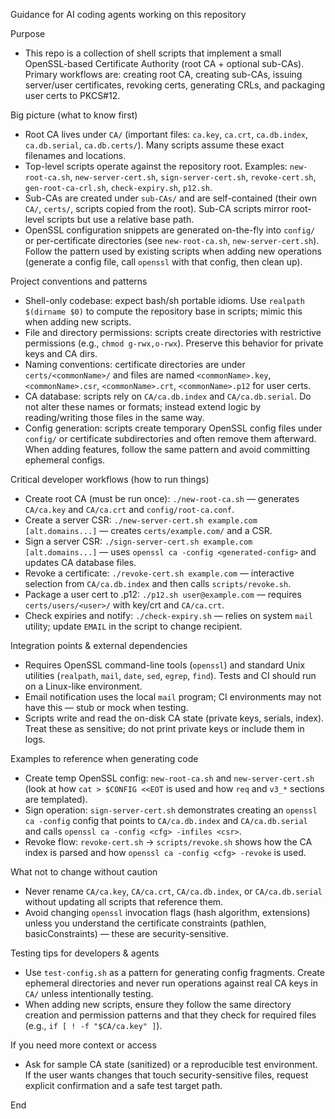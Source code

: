 Guidance for AI coding agents working on this repository

Purpose
- This repo is a collection of shell scripts that implement a small OpenSSL-based Certificate Authority (root CA + optional sub-CAs). Primary workflows are: creating root CA, creating sub-CAs, issuing server/user certificates, revoking certs, generating CRLs, and packaging user certs to PKCS#12.

Big picture (what to know first)
- Root CA lives under `CA/` (important files: `ca.key`, `ca.crt`, `ca.db.index`, `ca.db.serial`, `ca.db.certs/`). Many scripts assume these exact filenames and locations.
- Top-level scripts operate against the repository root. Examples: `new-root-ca.sh`, `new-server-cert.sh`, `sign-server-cert.sh`, `revoke-cert.sh`, `gen-root-ca-crl.sh`, `check-expiry.sh`, `p12.sh`.
- Sub-CAs are created under `sub-CAs/` and are self-contained (their own `CA/`, `certs/`, scripts copied from the root). Sub-CA scripts mirror root-level scripts but use a relative base path.
- OpenSSL configuration snippets are generated on-the-fly into `config/` or per-certificate directories (see `new-root-ca.sh`, `new-server-cert.sh`). Follow the pattern used by existing scripts when adding new operations (generate a config file, call `openssl` with that config, then clean up).

Project conventions and patterns
- Shell-only codebase: expect bash/sh portable idioms. Use `realpath $(dirname $0)` to compute the repository base in scripts; mimic this when adding new scripts.
- File and directory permissions: scripts create directories with restrictive permissions (e.g., `chmod g-rwx,o-rwx`). Preserve this behavior for private keys and CA dirs.
- Naming conventions: certificate directories are under `certs/<commonName>/` and files are named `<commonName>.key`, `<commonName>.csr`, `<commonName>.crt`, `<commonName>.p12` for user certs.
- CA database: scripts rely on `CA/ca.db.index` and `CA/ca.db.serial`. Do not alter these names or formats; instead extend logic by reading/writing those files in the same way.
- Config generation: scripts create temporary OpenSSL config files under `config/` or certificate subdirectories and often remove them afterward. When adding features, follow the same pattern and avoid committing ephemeral configs.

Critical developer workflows (how to run things)
- Create root CA (must be run once): `./new-root-ca.sh` — generates `CA/ca.key` and `CA/ca.crt` and `config/root-ca.conf`.
- Create a server CSR: `./new-server-cert.sh example.com [alt.domains...]` — creates `certs/example.com/` and a CSR.
- Sign a server CSR: `./sign-server-cert.sh example.com [alt.domains...]` — uses `openssl ca -config <generated-config>` and updates CA database files.
- Revoke a certificate: `./revoke-cert.sh example.com` — interactive selection from `CA/ca.db.index` and then calls `scripts/revoke.sh`.
- Package a user cert to .p12: `./p12.sh user@example.com` — requires `certs/users/<user>/` with key/crt and `CA/ca.crt`.
- Check expiries and notify: `./check-expiry.sh` — relies on system `mail` utility; update `EMAIL` in the script to change recipient.

Integration points & external dependencies
- Requires OpenSSL command-line tools (`openssl`) and standard Unix utilities (`realpath`, `mail`, `date`, `sed`, `egrep`, `find`). Tests and CI should run on a Linux-like environment.
- Email notification uses the local `mail` program; CI environments may not have this — stub or mock when testing.
- Scripts write and read the on-disk CA state (private keys, serials, index). Treat these as sensitive; do not print private keys or include them in logs.

Examples to reference when generating code
- Create temp OpenSSL config: `new-root-ca.sh` and `new-server-cert.sh` (look at how `cat > $CONFIG <<EOT` is used and how `req` and `v3_*` sections are templated).
- Sign operation: `sign-server-cert.sh` demonstrates creating an `openssl ca -config` config that points to `CA/ca.db.index` and `CA/ca.db.serial` and calls `openssl ca -config <cfg> -infiles <csr>`.
- Revoke flow: `revoke-cert.sh` -> `scripts/revoke.sh` shows how the CA index is parsed and how `openssl ca -config <cfg> -revoke` is used.

What not to change without caution
- Never rename `CA/ca.key`, `CA/ca.crt`, `CA/ca.db.index`, or `CA/ca.db.serial` without updating all scripts that reference them.
- Avoid changing `openssl` invocation flags (hash algorithm, extensions) unless you understand the certificate constraints (pathlen, basicConstraints) — these are security-sensitive.

Testing tips for developers & agents
- Use `test-config.sh` as a pattern for generating config fragments. Create ephemeral directories and never run operations against real CA keys in `CA/` unless intentionally testing.
- When adding new scripts, ensure they follow the same directory creation and permission patterns and that they check for required files (e.g., `if [ ! -f "$CA/ca.key" ]`).

If you need more context or access
- Ask for sample CA state (sanitized) or a reproducible test environment. If the user wants changes that touch security-sensitive files, request explicit confirmation and a safe test target path.

End